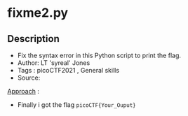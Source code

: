 # fixme2.py

## Description
- Fix the syntax error in this Python script to print the flag.
- Author: LT 'syreal' Jones
- Tags  : picoCTF2021 , General skills
- Source:

<ins>Approach</ins> :

- Finally i got the flag `picoCTF{Your_Ouput}`
